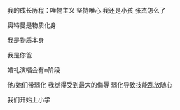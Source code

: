 我的成长历程：唯物主义 坚持唯心 我还是小孩 张杰怎么了

奥特曼是物质化身

我是物质本身

我是你爸

婚礼演唱会有n阶段

他/她们带弱化 我觉得受到最大的侮辱 弱化导致技能乱放随心

我们开始上小学
